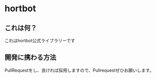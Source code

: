 # hortbot

## これは何？

これはhortbot公式ライブラリーです

## 開発に携わる方法

PullRequestをし、良ければ採用しますので、Pullrequestぜひお願いします。
